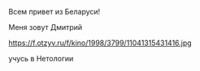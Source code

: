 Всем привет из Беларуси!

Меня зовут Дмитрий

https://f.otzyv.ru/f/kino/1998/3799/11041315431416.jpg

учусь в Нетологии